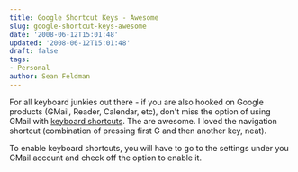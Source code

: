 ```yaml
---
title: Google Shortcut Keys - Awesome
slug: google-shortcut-keys-awesome
date: '2008-06-12T15:01:48'
updated: '2008-06-12T15:01:48'
draft: false
tags:
- Personal
author: Sean Feldman
---
```



For all keyboard junkies out there - if you are also hooked on Google products (GMail, Reader, Calendar, etc), don't miss the option of using GMail with [keyboard shortcuts](http://mail.google.com/support/bin/answer.py?hl=en&ctx=mail&answer=6594). The are awesome. I loved the navigation shortcut (combination of pressing first G and then another key, neat).

To enable keyboard shortcuts, you will have to go to the settings under you GMail account and check off the option to enable it.


